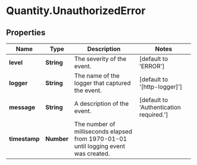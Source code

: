 # Quantity.UnauthorizedError

## Properties
Name | Type | Description | Notes
------------ | ------------- | ------------- | -------------
**level** | **String** | The severity of the event. | [default to &#39;ERROR&#39;]
**logger** | **String** | The name of the logger that captured the event. | [default to &#39;[http-logger]&#39;]
**message** | **String** | A description of the event. | [default to &#39;Authentication required.&#39;]
**timestamp** | **Number** | The number of milliseconds elapsed from 1970-01-01 until logging event was created. | 


